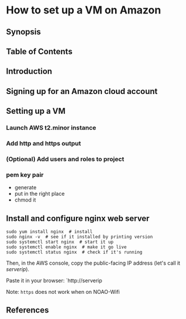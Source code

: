 # How to set up a VM on Amazon

## Synopsis

## Table of Contents

## Introduction

## Signing up for an Amazon cloud account

## Setting up a VM

### Launch AWS t2.minor instance

### Add http and https output

### (Optional) Add users and roles to project

### pem key pair
- generate
- put in the right place
- chmod it

## Install and configure nginx web server

```
sudo yum install nginx  # install
sudo nginx -v  # see if it installed by printing version
sudo systemctl start nginx  # start it up
sudo systemctl enable nginx  # make it go live 
sudo systemctl status nginx  # check if it's running
```

Then, in the AWS console, copy the public-facing IP address (let's call it *serverip*).

Paste it in your browser: `http://serverip

Note: `https` does not work when on NOAO-Wifi

## References
